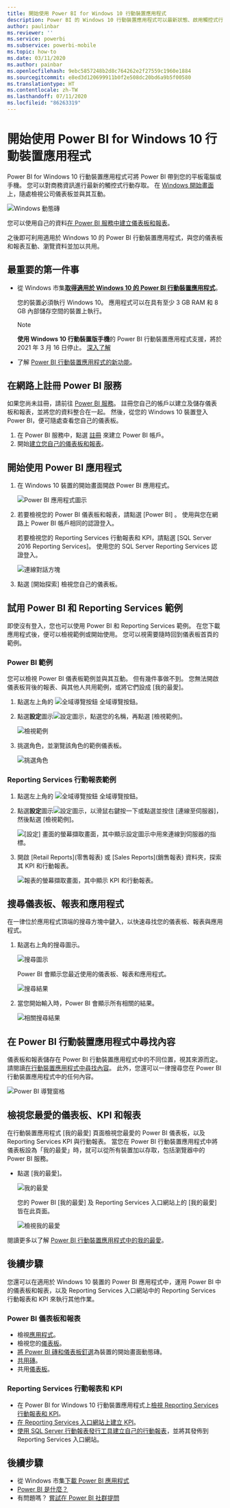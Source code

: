 ```yaml
---
title: 開始使用 Power BI for Windows 10 行動裝置應用程式
description: Power BI 的 Windows 10 行動裝置應用程式可以最新狀態、啟用觸控式行動裝置的方式存取您的商務資訊。
author: paulinbar
ms.reviewer: ''
ms.service: powerbi
ms.subservice: powerbi-mobile
ms.topic: how-to
ms.date: 03/11/2020
ms.author: painbar
ms.openlocfilehash: 9ebc5857248b2d8c764262e2f27559c1960e1884
ms.sourcegitcommit: e8ed3d120699911b0f2e508dc20bd6a9b5f00580
ms.translationtype: HT
ms.contentlocale: zh-TW
ms.lasthandoff: 07/11/2020
ms.locfileid: "86263319"
---
```

# <a name="get-started-with-the-power-bi-mobile-app-for-windows-10"></a>開始使用 Power BI for Windows 10 行動裝置應用程式
Power BI for Windows 10 行動裝置應用程式可將 Power BI 帶到您的平板電腦或手機。 您可以對商務資訊進行最新的觸控式行動存取。 在 [Windows 開始畫面](mobile-pin-dashboard-start-screen-windows-10-phone-app.md)上，隨處檢視公司儀表板並與其互動。

![Windows 動態磚](./media/mobile-windows-10-phone-app-get-started/pbi_win10_livetile.gif)

您可以使用自己的資料[在 Power BI 服務中建立儀表板和報表](../../fundamentals/service-get-started.md)。 

之後即可利用適用於 Windows 10 的 Power BI 行動裝置應用程式，與您的儀表板和報表互動、瀏覽資料並加以共用。

## <a name="first-things-first"></a>最重要的第一件事
* 從 Windows 市集[**取得適用於 Windows 10 的 Power BI 行動裝置應用程式**](https://go.microsoft.com/fwlink/?LinkID=526478)。
  
  您的裝置必須執行 Windows 10。 應用程式可以在具有至少 3 GB RAM 和 8 GB 內部儲存空間的裝置上執行。

  >[!NOTE]
  >**使用 Windows 10 行動裝置版手機**的 Power BI 行動裝置應用程式支援，將於 2021 年 3 月 16 日停止。 [深入了解](https://go.microsoft.com/fwlink/?linkid=2121400)
   
* 了解 [Power BI 行動裝置應用程式的新功能](mobile-whats-new-in-the-mobile-apps.md)。

## <a name="sign-up-for-the-power-bi-service-on-the-web"></a>在網路上註冊 Power BI 服務
如果您尚未註冊，請前往 [Power BI 服務](https://powerbi.com/)。 註冊您自己的帳戶以建立及儲存儀表板和報表，並將您的資料整合在一起。 然後，從您的 Windows 10 裝置登入 Power BI，便可隨處查看您自己的儀表板。

1. 在 Power BI 服務中，點選 [註冊](https://go.microsoft.com/fwlink/?LinkID=513879) 來建立 Power BI 帳戶。
2. 開始[建立您自己的儀表板和報表](../../fundamentals/service-get-started.md)。

## <a name="get-started-with-the-power-bi-app"></a>開始使用 Power BI 應用程式
1. 在 Windows 10 裝置的開始畫面開啟 Power BI 應用程式。
   
   ![Power BI 應用程式圖示](./media/mobile-windows-10-phone-app-get-started/pbi_win10ph_appiconsm.png)
2. 若要檢視您的 Power BI 儀表板和報表，請點選 [Power BI] 。 使用與您在網路上 Power BI 帳戶相同的認證登入。 
   
   若要檢視您的 Reporting Services 行動報表和 KPI，請點選 [SQL Server 2016 Reporting Services]。 使用您的 SQL Server Reporting Services 認證登入。
   
   ![連線對話方塊](./media/mobile-windows-10-phone-app-get-started/power-bi-windows-10-connect.png)
3. 點選 [開始探索]   檢視您自己的儀表板。

## <a name="try-the-power-bi-and-reporting-services-samples"></a>試用 Power BI 和 Reporting Services 範例
即使沒有登入，您也可以使用 Power BI 和 Reporting Services 範例。 在您下載應用程式後，便可以檢視範例或開始使用。 您可以視需要隨時回到儀表板首頁的範例。

### <a name="power-bi-samples"></a>Power BI 範例
您可以檢視 Power BI 儀表板範例並與其互動。 但有幾件事做不到。 您無法開啟儀表板背後的報表、與其他人共用範例，或將它們設成 [我的最愛]。

1. 點選左上角的 ![全域導覽按鈕](././media/mobile-windows-10-phone-app-get-started/power-bi-windows-10-navigation-icon.png) 全域導覽按鈕。
2. 點選**設定**圖示![設定圖示](./media/mobile-windows-10-phone-app-get-started/power-bi-win10-settings-icon.png)，點選您的名稱，再點選 [檢視範例]。
   
   ![檢視範例](./media/mobile-windows-10-phone-app-get-started/power-bi-win10-view-samples.png)
3. 挑選角色，並瀏覽該角色的範例儀表板。  
   
   ![挑選角色](./media/mobile-windows-10-phone-app-get-started/power-bi-win10-samples.png)

### <a name="reporting-services-mobile-report-samples"></a>Reporting Services 行動報表範例
1. 點選左上角的 ![全域導覽按鈕](././media/mobile-windows-10-phone-app-get-started/power-bi-windows-10-navigation-icon.png) 全域導覽按鈕。
2. 點選**設定**圖示![設定圖示](./media/mobile-windows-10-phone-app-get-started/power-bi-win10-settings-icon.png)，以滑鼠右鍵按一下或點選並按住 [連線至伺服器]，然後點選 [檢視範例]。
   
   ![[設定] 畫面的螢幕擷取畫面，其中顯示設定圖示中用來連線到伺服器的指標。](media/mobile-windows-10-phone-app-get-started/power-bi-win10-connect-ssrs-samples.png)
3. 開啟 [Retail Reports]\(零售報表) 或 [Sales Reports]\(銷售報表) 資料夾，探索其 KPI 和行動報表。
   
   ![報表的螢幕擷取畫面，其中顯示 KPI 和行動報表。](media/mobile-windows-10-phone-app-get-started/power-bi-win10-ssrs-sample-kpis.png)

## <a name="search-for-dashboards-reports-and-apps"></a>搜尋儀表板、報表和應用程式
在一律位於應用程式頂端的搜尋方塊中鍵入，以快速尋找您的儀表板、報表與應用程式。

1. 點選右上角的搜尋圖示。
   
   ![搜尋圖示](./media/mobile-windows-10-phone-app-get-started/pbi_win10ph_searchbarbrdr.png)
   
   Power BI 會顯示您最近使用的儀表板、報表和應用程式。
   
   ![搜尋結果](./media/mobile-windows-10-phone-app-get-started/pbi_win10_searchrecent.png)
2. 當您開始輸入時，Power BI 會顯示所有相關的結果。
   
   ![相關搜尋結果](./media/mobile-windows-10-phone-app-get-started/pbi_win10_search_m.png)

## <a name="find-your-content-in-the-power-bi-mobile-apps"></a>在 Power BI 行動裝置應用程式中尋找內容
儀表板和報表儲存在 Power BI 行動裝置應用程式中的不同位置，視其來源而定。 請閱讀[在行動裝置應用程式中尋找內容](mobile-apps-quickstart-view-dashboard-report.md)。 此外，您還可以一律搜尋您在 Power BI 行動裝置應用程式中的任何內容。 

![Power BI 導覽窗格](./media/mobile-windows-10-phone-app-get-started/power-bi-win10-left-nav.png)

## <a name="view-your-favorite-dashboards-kpis-and-reports"></a>檢視您最愛的儀表板、KPI 和報表
在行動裝置應用程式 [我的最愛] 頁面檢視您最愛的 Power BI 儀表板，以及 Reporting Services KPI 與行動報表。 當您在 Power BI 行動裝置應用程式中將儀表板設為「我的最愛」時，就可以從所有裝置加以存取，包括瀏覽器中的 Power BI 服務。 

* 點選 [我的最愛]。
  
   ![我的最愛](./media/mobile-windows-10-phone-app-get-started/power-bi-win10-favorite-menu.png)
  
   您的 Power BI [我的最愛] 及 Reporting Services 入口網站上的 [我的最愛] 皆在此頁面。
  
   ![檢視我的最愛](./media/mobile-windows-10-phone-app-get-started/power-bi-win10-favorites.png)

閱讀更多以了解 [Power BI 行動裝置應用程式中的我的最愛](mobile-apps-favorites.md)。

## <a name="next-steps"></a>後續步驟
您還可以在適用於 Windows 10 裝置的 Power BI 應用程式中，運用 Power BI 中的儀表板和報表，以及 Reporting Services 入口網站中的 Reporting Services 行動報表和 KPI 來執行其他作業。

### <a name="power-bi-dashboards-and-reports"></a>Power BI 儀表板和報表
* 檢視[應用程式](../../collaborate-share/service-create-distribute-apps.md)。
* 檢視您的[儀表板](mobile-apps-view-dashboard.md)。
* [將 Power BI 磚和儀表板釘選](mobile-pin-dashboard-start-screen-windows-10-phone-app.md)為裝置的開始畫面動態磚。
* [共用磚](mobile-windows-10-phone-app-get-started.md)。
* 共用[儀表板](mobile-share-dashboard-from-the-mobile-apps.md)。

### <a name="reporting-services-mobile-reports-and-kpis"></a>Reporting Services 行動報表和 KPI
* 在 Power BI for Windows 10 行動裝置應用程式上[檢視 Reporting Services 行動報表和 KPI](mobile-app-windows-10-ssrs-kpis-mobile-reports.md)。
* [在 Reporting Services 入口網站上建立 KPI](/sql/reporting-services/working-with-kpis-in-reporting-services)。
* [使用 SQL Server 行動報表發行工具建立自己的行動報表](/sql/reporting-services/mobile-reports/create-mobile-reports-with-sql-server-mobile-report-publisher)，並將其發佈到 Reporting Services 入口網站。

## <a name="next-steps"></a>後續步驟
* 從 Windows 市集[下載 Power BI 應用程式](https://go.microsoft.com/fwlink/?LinkID=526478)  
* [Power BI 是什麼？](../../fundamentals/power-bi-overview.md)
* 有問題嗎？ [嘗試在 Power BI 社群提問](https://community.powerbi.com/)
